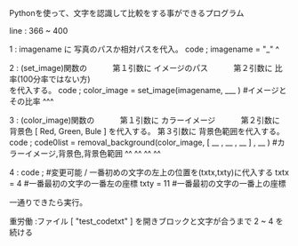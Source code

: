 Pythonを使って、文字を認識して比較をする事ができるプログラム

line : 366 ~ 400

   1  : imagename に 写真のパスか相対パスを代入。
 code ; imagename = "_" 
                     ^

   2  : (set_image)関数の 
   　　　第１引数に  イメージのパス
   　　　第２引数に  比率(100分率ではない方)  
        を代入する。
 code ; color_image = set_image(imagename, ___ ) #イメージとその比率
                                           ^^^

   3  : (color_image)関数の
   　　　第１引数に  カラーイメージ
   　　　第２引数に  背景色 [ Red, Green, Bule ] を代入する。
        第３引数に  背景色範囲を代入する。
 code ; code0list = removal_background(color_image, [ __ , __ , __ ] , __ ) #カラーイメージ,背景色,背景色範囲
                                                      ^^   ^^   ^^     ^^

   4  : 
 code ; #変更可能 /  一番初めの文字の左上の位置を(txtx,txty)に代入する
        txtx = 4 #一番最初の文字の一番左の座標
        txty = 11 #一番最初の文字の一番上の座標

一通りできたら実行。

重労働 :ファイル [ "test_codetxt" ] を開きブロックと文字が合うまで 2 ~ 4 を続ける